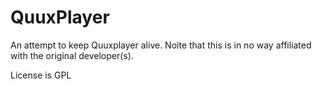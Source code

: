 # QuuxPlayer

An attempt to keep Quuxplayer alive.  Noite that this is in no way affiliated with the original developer(s).

License is GPL

